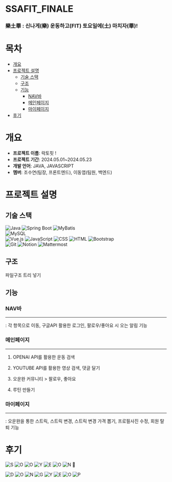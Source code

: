 # SSAFIT_FINALE

### 樂土畢 : 신나게(樂) 운동하고(FIT) 토요일에(土) 마치자(畢)! 

# 목차
- [개요](#개요)
- [프로젝트 설명](#프로젝트-설명)
  - [기술 스택](#기술-스택)
  - [구조](#구조)
  - [기능](#기능)
    - [NAV바](#nav바)
    - [메인페이지](#메인페이지)
    - [마이페이지](#마이페이지)
- [후기](#후기)

# 개요
- **프로젝트 이름**: 락토핏 ! 
- **프로젝트 기간**: 2024.05.01~2024.05.23
- **개발 언어**: JAVA, JAVASCRIPT
- **멤버**: 조수연(팀장, 프론트엔드), 이동엽(팀원, 백엔드)


  


# 프로젝트 설명

## 기술 스택
![Java](https://img.shields.io/badge/Java-000000?style=flat-square&logo=openjdk&logoColor=white)
  ![Spring Boot](https://img.shields.io/badge/Spring_Boot-6DB33F?style=flat-square&logo=spring-boot&logoColor=white)
  ![MyBatis](https://img.shields.io/badge/MyBatis-FA5941?style=flat-square&logo=mybatis&logoColor=white)  
  ![MySQL](https://img.shields.io/badge/MySQL-4479A1?style=flat-square&logo=mysql&logoColor=white)  
  ![Vue.js](https://img.shields.io/badge/Vue.js-4FC08D?style=flat-square&logo=vue.js&logoColor=white)
  ![JavaScript](https://img.shields.io/badge/JavaScript-F7DF1E?style=flat-square&logo=javascript&logoColor=black)
  ![CSS](https://img.shields.io/badge/CSS-1572B6?style=flat-square&logo=css3&logoColor=white)
  ![HTML](https://img.shields.io/badge/HTML-E34F26?style=flat-square&logo=html5&logoColor=white)
  ![Bootstrap](https://img.shields.io/badge/Bootstrap-7952B3?style=flat-square&logo=bootstrap&logoColor=white)  
  ![Git](https://img.shields.io/badge/Git-F05032?style=flat-square&logo=git&logoColor=white) 
  ![Notion](https://img.shields.io/badge/Notion-000000?style=flat-square&logo=notion&logoColor=white)
  ![Mattermost](https://img.shields.io/badge/Mattermost-0058CC?style=flat-square&logo=mattermost&logoColor=white)  


## 구조
파일구조 트리 넣기


## 기능

### NAV바

<hr>
: 각 항목으로 이동, 구글API 활용한 로그인, 팔로우/좋아요 시 오는 알림 기능 

### 메인페이지
<hr>

1. OPENAI API를 활용한 운동 검색

2. YOUTUBE API를 활용한 영상 검색, 댓글 달기

3. 오운완 커뮤니티 > 팔로우, 좋아요

4. 루틴 만들기

### 마이페이지 
<hr>
: 오운완을 통한 스트릭, 스트릭 변경, 스트릭 변경 가격 뽑기, 프로필사진 수정, 회원 탈퇴 기능 

# 후기
  ![S](https://img.shields.io/badge/-%23FFC0CB?style=flat-square&logo=sega&logoColor=white)
  ![O](https://img.shields.io/badge/-%23FF69B4?style=flat-square&logo=opera&logoColor=white)
  ![O](https://img.shields.io/badge/-%23FF1493?style=flat-square&logo=operagx&logoColor=white)
  ![Y](https://img.shields.io/badge/-%23DB7093?style=flat-square&logo=ycombinator&logoColor=white)
  ![E](https://img.shields.io/badge/-%23C71585?style=flat-square&logo=etsy&logoColor=white)
  ![O](https://img.shields.io/badge/-%23FFB6C1?style=flat-square&logo=osano&logoColor=white)
  ![N](https://img.shields.io/badge/-%23FF00FF?style=flat-square&logo=netflix&logoColor=white)
👑
>
  ![D](https://img.shields.io/badge/-%231E90FF?style=flat-square&logo=d&logoColor=white)
  ![O](https://img.shields.io/badge/-%231A74D3?style=flat-square&logo=opera&logoColor=white)
  ![N](https://img.shields.io/badge/-%231563A9?style=flat-square&logo=naver&logoColor=white)
  ![G](https://img.shields.io/badge/-%2312428E?style=flat-square&logo=google&logoColor=white)
  ![Y](https://img.shields.io/badge/-%230F3074?style=flat-square&logo=yubico&logoColor=white)
  ![E](https://img.shields.io/badge/-%230B1E5A?style=flat-square&logo=erlang&logoColor=white)
  ![O](https://img.shields.io/badge/-%23000080?style=flat-square&logo=operagx&logoColor=white)
  ![P](https://img.shields.io/badge/-%23000040?style=flat-square&logo=planet&logoColor=white)
>
